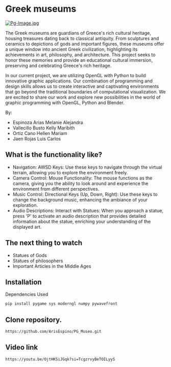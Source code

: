 # Greek museums
[![Pg-Image.jpg](https://i.postimg.cc/rsdjVymB/Pg-Image.jpg)](https://postimg.cc/vxsfXs5h)

The Greek museums are guardians of Greece's rich cultural heritage, housing treasures dating back to classical antiquity. From sculptures and ceramics to depictions of gods and important figures, these museums offer a unique window into ancient Greek civilization, highlighting its achievements in art, philosophy, and architecture. This project seeks to honor these memories and provide an educational cultural immersion, preserving and celebrating Greece's rich heritage.

In our current project, we are utilizing OpenGL with Python to build innovative graphic applications. Our combination of programming and design skills allows us to create interactive and captivating environments that go beyond the traditional boundaries of computational visualization. We are excited to share our work and explore new possibilities in the world of graphic programming with OpenGL, Python and Blender.

By:

- Espinoza Arias Melanie Alejandra 
- Vallecillo Busto Kelly Maribith
- Ortiz Cano Hellen Mariam
- Jaen Rojas Luis Carlos

## What is the functionality like?
- Navigation:
AWSD Keys: Use these keys to navigate through the virtual terrain, allowing you to explore the environment freely.
- Camera Control:
Mouse Functionality: The mouse functions as the camera, giving you the ability to look around and experience the environment from different perspectives.
- Music Control:
Directional Keys (Up, Down, Right): Use these keys to change the background music, enhancing the ambiance of your exploration.
- Audio Descriptions:
Interact with Statues: When you approach a statue, press 'P' to activate an audio description that provides detailed information about the statue, enriching your understanding of the displayed art.
 

## The next thing to watch

- Statues of Gods
- Statues of philosophers
- Important Articles in the Middle Ages

## Installation
Dependencies Used
```bash
pip install pygame sys moderngl numpy pywavefront

```
## Clone repository.

```bash
https://github.com/ArisEspino/PG_Museo.git

```

## Video link

```bash
https://youtu.be/OjtHKSiJGqk?si=TcgzrvyBeTOILyyS

```
